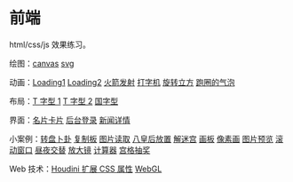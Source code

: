 # 前端

html/css/js 效果练习。

绘图：[canvas](/html/75.html) [svg](/html/74.html)

动画：[Loading1](/html/97.html) [Loading2](/html/86.html) [火箭发射](/html/83.html) [打字机](/html/71.html) [旋转立方](/html/68.html) [跑圈的气泡](/html/60.html)

布局：[T 字型 1](/html/36.html) [T 字型 2](/html/61.html) [国字型](/html/18.html)

界面：[名片卡片](/html/57.html) [后台登录](/html/55.html) [新闻详情](/html/54.html)

小案例：[转盘卜卦](/html/103.html) [复制板](/html/96.html) [图片读取](/html/93.html) [八皇后放置](/html/92.html) [解迷宫](/html/91.html) [画板](/html/90.html) [像素画](/html/87.html) [图片预览](/html/88.html) [滚动窗口](/html/85.html) [昼夜交替](/html/72.html) [放大镜](/html/69.html) [计算器](/html/33.html) [宫格抽奖](/html/104.html)

Web 技术：[Houdini 扩展 CSS 属性](/html/100.html) [WebGL](/html/99.html)
